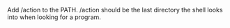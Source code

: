 Add /action to the PATH. /action should be the last directory the shell looks into when looking for a program.


